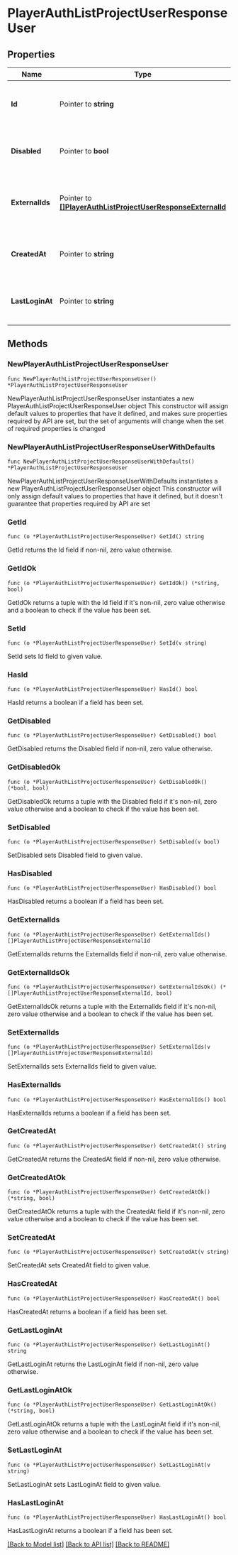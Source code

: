 # PlayerAuthListProjectUserResponseUser

## Properties

Name | Type | Description | Notes
------------ | ------------- | ------------- | -------------
**Id** | Pointer to **string** | The player Id. The Id is unique within the Id domain. | [optional] 
**Disabled** | Pointer to **bool** | Whether the player is enabled or disabled by admin. | [optional] 
**ExternalIds** | Pointer to [**[]PlayerAuthListProjectUserResponseExternalId**](PlayerAuthListProjectUserResponseExternalId.md) | List of externalIds that have been linked to the player. | [optional] 
**CreatedAt** | Pointer to **string** | When the player was created at. It is a unix timestamp. | [optional] 
**LastLoginAt** | Pointer to **string** | When the player last logged in. It is a unix timestamp. | [optional] 

## Methods

### NewPlayerAuthListProjectUserResponseUser

`func NewPlayerAuthListProjectUserResponseUser() *PlayerAuthListProjectUserResponseUser`

NewPlayerAuthListProjectUserResponseUser instantiates a new PlayerAuthListProjectUserResponseUser object
This constructor will assign default values to properties that have it defined,
and makes sure properties required by API are set, but the set of arguments
will change when the set of required properties is changed

### NewPlayerAuthListProjectUserResponseUserWithDefaults

`func NewPlayerAuthListProjectUserResponseUserWithDefaults() *PlayerAuthListProjectUserResponseUser`

NewPlayerAuthListProjectUserResponseUserWithDefaults instantiates a new PlayerAuthListProjectUserResponseUser object
This constructor will only assign default values to properties that have it defined,
but it doesn't guarantee that properties required by API are set

### GetId

`func (o *PlayerAuthListProjectUserResponseUser) GetId() string`

GetId returns the Id field if non-nil, zero value otherwise.

### GetIdOk

`func (o *PlayerAuthListProjectUserResponseUser) GetIdOk() (*string, bool)`

GetIdOk returns a tuple with the Id field if it's non-nil, zero value otherwise
and a boolean to check if the value has been set.

### SetId

`func (o *PlayerAuthListProjectUserResponseUser) SetId(v string)`

SetId sets Id field to given value.

### HasId

`func (o *PlayerAuthListProjectUserResponseUser) HasId() bool`

HasId returns a boolean if a field has been set.

### GetDisabled

`func (o *PlayerAuthListProjectUserResponseUser) GetDisabled() bool`

GetDisabled returns the Disabled field if non-nil, zero value otherwise.

### GetDisabledOk

`func (o *PlayerAuthListProjectUserResponseUser) GetDisabledOk() (*bool, bool)`

GetDisabledOk returns a tuple with the Disabled field if it's non-nil, zero value otherwise
and a boolean to check if the value has been set.

### SetDisabled

`func (o *PlayerAuthListProjectUserResponseUser) SetDisabled(v bool)`

SetDisabled sets Disabled field to given value.

### HasDisabled

`func (o *PlayerAuthListProjectUserResponseUser) HasDisabled() bool`

HasDisabled returns a boolean if a field has been set.

### GetExternalIds

`func (o *PlayerAuthListProjectUserResponseUser) GetExternalIds() []PlayerAuthListProjectUserResponseExternalId`

GetExternalIds returns the ExternalIds field if non-nil, zero value otherwise.

### GetExternalIdsOk

`func (o *PlayerAuthListProjectUserResponseUser) GetExternalIdsOk() (*[]PlayerAuthListProjectUserResponseExternalId, bool)`

GetExternalIdsOk returns a tuple with the ExternalIds field if it's non-nil, zero value otherwise
and a boolean to check if the value has been set.

### SetExternalIds

`func (o *PlayerAuthListProjectUserResponseUser) SetExternalIds(v []PlayerAuthListProjectUserResponseExternalId)`

SetExternalIds sets ExternalIds field to given value.

### HasExternalIds

`func (o *PlayerAuthListProjectUserResponseUser) HasExternalIds() bool`

HasExternalIds returns a boolean if a field has been set.

### GetCreatedAt

`func (o *PlayerAuthListProjectUserResponseUser) GetCreatedAt() string`

GetCreatedAt returns the CreatedAt field if non-nil, zero value otherwise.

### GetCreatedAtOk

`func (o *PlayerAuthListProjectUserResponseUser) GetCreatedAtOk() (*string, bool)`

GetCreatedAtOk returns a tuple with the CreatedAt field if it's non-nil, zero value otherwise
and a boolean to check if the value has been set.

### SetCreatedAt

`func (o *PlayerAuthListProjectUserResponseUser) SetCreatedAt(v string)`

SetCreatedAt sets CreatedAt field to given value.

### HasCreatedAt

`func (o *PlayerAuthListProjectUserResponseUser) HasCreatedAt() bool`

HasCreatedAt returns a boolean if a field has been set.

### GetLastLoginAt

`func (o *PlayerAuthListProjectUserResponseUser) GetLastLoginAt() string`

GetLastLoginAt returns the LastLoginAt field if non-nil, zero value otherwise.

### GetLastLoginAtOk

`func (o *PlayerAuthListProjectUserResponseUser) GetLastLoginAtOk() (*string, bool)`

GetLastLoginAtOk returns a tuple with the LastLoginAt field if it's non-nil, zero value otherwise
and a boolean to check if the value has been set.

### SetLastLoginAt

`func (o *PlayerAuthListProjectUserResponseUser) SetLastLoginAt(v string)`

SetLastLoginAt sets LastLoginAt field to given value.

### HasLastLoginAt

`func (o *PlayerAuthListProjectUserResponseUser) HasLastLoginAt() bool`

HasLastLoginAt returns a boolean if a field has been set.


[[Back to Model list]](../README.md#documentation-for-models) [[Back to API list]](../README.md#documentation-for-api-endpoints) [[Back to README]](../README.md)


